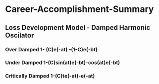 # Career-Accomplishment-Summary

## Loss Development Model - Damped Harmonic Oscilator
### Over Damped 1- (C)e(-at) -(1-C)e(-bt)
### Under Damped 1-(C)sin(at)e(-bt)-cos(at)e(-bt)
### Critically Damped 1-(C)te(-at)-e(-at)
